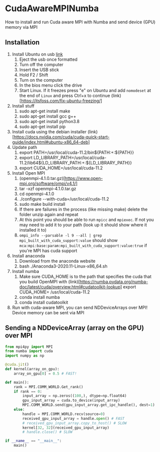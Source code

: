 # CudaAwareMPINumba
How to install and run Cuda aware MPI with Numba and send device (GPU) memory via MPI

## Installation

1. Install Ubuntu on usb [link](https://ubuntu.com/tutorials/create-a-usb-stick-on-windows#1-overview)
   1. Eject the usb once formatted
   2. Turn off the computer
   3. Insert the USB stick
   4. Hold F2 / Shift
   5. Turn on the computer
   6. In the bios menu click the drive
   7. Start Linux. If it freezes press "e" on Ubuntu and add `nomodeset` at the end of `Linux` and press Ctrl+x to continue (link)[https://itsfoss.com/fix-ubuntu-freezing/]
2. Install stuff
   1. sudo apt-get install make
   2. sudo apt-get install gcc g++
   3. sudo apt-get install python3.8
   4. sudo apt-get install pip
3. Install cuda using the debian installer (link)[https://docs.nvidia.com/cuda/cuda-quick-start-guide/index.html#ubuntu-x86_64-deb]
4. Update path
   1. export PATH=/usr/local/cuda-11.2/bin${PATH:+:${PATH}}
   2. export LD_LIBRARY_PATH=/usr/local/cuda-11.2/lib64${LD_LIBRARY_PATH:+:${LD_LIBRARY_PATH}}
   3. export CUDA_HOME=/usr/local/cuda-11.2
4. Install Open MPI
   1. (openmpi-4.1.0.tar.gz)[https://www.open-mpi.org/software/ompi/v4.1/]
   2. tar -xzf openmpi-4.1.0.tar.gz
   3. cd openmpi-4.1.0
   4. ./configure --with-cuda=/usr/local/cuda-11.2
   5. sudo make build install
   6. If there are failures in the process (like missing make) delete the folder unzip again and repeat
   7. At this point you should be able to run `mpicc` and `mpiexec`. If not you may need to add it to your path (look up it should show where it installed it to)
   8. `ompi_info --parsable -l 9 --all | grep mpi_built_with_cuda_support:value` should show `mca:mpi:base:param:mpi_built_with_cuda_support:value:true` if you're MPI has cuda support
5. Install anaconda
   1. Download from the anaconda website
   2. bash ./Anaconda3-2020.11-Linux-x86_64.sh
6. Install numba
   1. Make sure CUDA_HOME is to the path that specifies the cuda that you build OpenMPI with (link)[https://numba.pydata.org/numba-doc/latest/cuda/overview.html#cudatoolkit-lookup] export CUDA_HOME= /usr/local/cuda-11.2
   2. conda install numba
   3. conda install cudatoolkit
7. Run with cuda-aware MPI, you can send NDDeviceArrays over MPI! Device memory can be sent via MPI

## Sending a NDDeviceArray (array on the GPU) over MPI
```python
from mpi4py import MPI
from numba import cuda
import numpy as np

@cuda.jit()
def kernel(array_on_gpu):
    array_on_gpu[0] = 0.5 # FAST!

def main():
    rank = MPI.COMM_WORLD.Get_rank()
    if rank == 0:
        input_array = np.zeros((100,), dtype=np.float64)
        gpu_input_array = cuda.to_device(input_array)
        MPI.COMM_WORLD.send(gpu_input_array.get_ipc_handle(), dest=1)
    else:
        handle = MPI.COMM_WORLD.recv(source=0)
        received_gpu_input_array = handle.open() # FAST
        # received_gpu_input_array.copy_to_host() # SLOW
        kernel[32, 32](received_gpu_input_array)
        # handle.close() # SLOW

if __name__ == "__main__":
    main()
```
